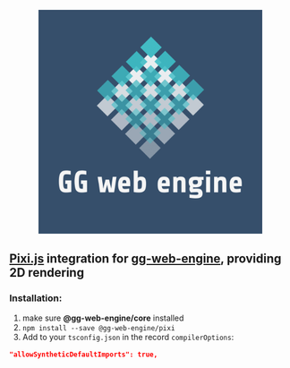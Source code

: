<p align="center">
  <img src="../../documentation/assets/logo.png" style="height: 400px; width:400px;" alt=''/>
</p>

## [Pixi.js](https://github.com/pixijs/pixijs) integration for [gg-web-engine](https://github.com/AndyGura/gg-web-engine), providing 2D rendering

### Installation:
1) make sure **@gg-web-engine/core** installed
1) `npm install --save @gg-web-engine/pixi`
1) Add to your `tsconfig.json` in the record `compilerOptions`:
```json lines
"allowSyntheticDefaultImports": true,
```
